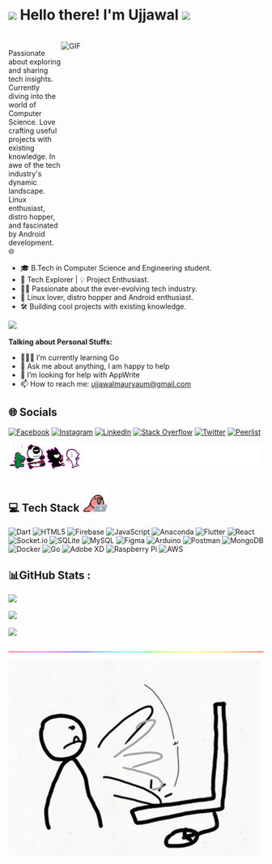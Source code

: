 <!-- <img align="right" alt="GIF" src="./assets/js-is-the-boss.gif" /> -->

# <img src="https://github.com/TheDudeThatCode/TheDudeThatCode/blob/master/Assets/Hi.gif" width="35px"> Hello there! I'm Ujjawal <img src="https://github.com/TheDudeThatCode/TheDudeThatCode/blob/master/Assets/Developer.gif" width="95px">

<br />

<img align="right" alt="GIF" src="./assets/lets-do-it.gif" height="400px" width="400px" />

Passionate about exploring and sharing tech insights. Currently diving into the world of Computer Science. Love crafting useful projects with existing knowledge. In awe of the tech industry's dynamic landscape. Linux enthusiast, distro hopper, and fascinated by Android development. 🌐

- 🎓 B.Tech in Computer Science and Engineering student.
- 🚀 Tech Explorer | 💡 Project Enthusiast.
- 👨‍💻 Passionate about the ever-evolving tech industry.
- 🐧 Linux lover, distro hopper and Android enthusiast.
- 🛠️ Building cool projects with existing knowledge.

[![](https://visitcount.itsvg.in/api?id=UjjawalMaurya&icon=2&color=6)](https://visitcount.itsvg.in)

**Talking about Personal Stuffs:**

- 👨🏽‍💻 I’m currently learning Go
- 💬 Ask me about anything, I am happy to help
- 🤔 I’m looking for help with AppWrite
- 📫 How to reach me: ujjawalmauryaum@gmail.com
<!-- - ⚙️ I use daily: `.dart`, `.js`, `.fig` -->

## 🌐 Socials

[![Facebook](https://img.shields.io/badge/Facebook-%231877F2.svg?logo=Facebook&logoColor=white)](https://facebook.com/ujjawalmauryaum)
[![Instagram](https://img.shields.io/badge/Instagram-%23E4405F.svg?logo=Instagram&logoColor=white)](https://instagram.com/1amujjawal)
[![LinkedIn](https://img.shields.io/badge/LinkedIn-%230077B5.svg?logo=linkedin&logoColor=white)](https://linkedin.com/in/ujjawalmauryaum)
[![Stack Overflow](https://img.shields.io/badge/-Stackoverflow-FE7A16?logo=stack-overflow&logoColor=white)](https://stackoverflow.com/users/12053457/ujjawal-maurya)
[![Twitter](https://img.shields.io/badge/Twitter-%231DA1F2.svg?logo=Twitter&logoColor=white)](https://twitter.com/1amUjjawal)
[![Peerlist](https://github-readme-badge.peerlist.io/api/ujjawalmaurya?style=plastic)](https://peerlist.io/ujjawalmaurya)

![](./assets/lets-catch.gif)

## 💻 Tech Stack <img alt="GIF" src="./assets/parrot-coding.gif" height="50px" />

![Dart](https://img.shields.io/badge/dart-%230175C2.svg?style=flat&logo=dart&logoColor=white)
![HTML5](https://img.shields.io/badge/html5-%23E34F26.svg?style=flat&logo=html5&logoColor=white)
![Firebase](https://img.shields.io/badge/firebase-%23039BE5.svg?style=flat&logo=firebase)
![JavaScript](https://img.shields.io/badge/javascript-%23323330.svg?style=flat&logo=javascript&logoColor=%23F7DF1E)
![Anaconda](https://img.shields.io/badge/Anaconda-%2344A833.svg?style=flat&logo=anaconda&logoColor=white)
![Flutter](https://img.shields.io/badge/Flutter-%2302569B.svg?style=flat&logo=Flutter&logoColor=white)
![React](https://img.shields.io/badge/react-%2320232a.svg?style=flat&logo=react&logoColor=%2361DAFB)
![Socket.io](https://img.shields.io/badge/Socket.io-black?style=flat&logo=socket.io&badgeColor=010101)
![SQLite](https://img.shields.io/badge/sqlite-%2307405e.svg?style=flat&logo=sqlite&logoColor=white)
![MySQL](https://img.shields.io/badge/mysql-%2300f.svg?style=flat&logo=mysql&logoColor=white)
![Figma](https://img.shields.io/badge/figma-%23F24E1E.svg?style=flat&logo=figma&logoColor=white)
![Arduino](https://img.shields.io/badge/-Arduino-00979D?style=flat&logo=Arduino&logoColor=white)
![Postman](https://img.shields.io/badge/Postman-FF6C37?style=flat&logo=postman&logoColor=white)
![MongoDB](https://img.shields.io/badge/MongoDB-%234ea94b.svg?style=flat&logo=mongodb&logoColor=white)
![Docker](https://img.shields.io/badge/docker-%230db7ed.svg?style=flat&logo=docker&logoColor=white)
![Go](https://img.shields.io/badge/go-%2300ADD8.svg?style=flat&logo=go&logoColor=white)
![Adobe XD](https://img.shields.io/badge/Adobe%20XD-470137?style=flat&logo=Adobe%20XD&logoColor=#FF61F6)
![Raspberry Pi](https://img.shields.io/badge/-RaspberryPi-C51A4A?style=flat&logo=Raspberry-Pi)
![AWS](https://img.shields.io/badge/AWS-%23FF9900.svg?style=flat&logo=amazon-aws&logoColor=white)

<!-- ![Gimp Gnu Image Manipulation Program](https://img.shields.io/badge/Gimp-657D8B?style=flat&logo=gimp&logoColor=FFFFFF)  -->
<!-- ![Nginx](https://img.shields.io/badge/nginx-%23009639.svg?style=flat&logo=nginx&logoColor=white)  -->
<!-- ![Strapi](https://img.shields.io/badge/strapi-%232E7EEA.svg?style=flat&logo=strapi&logoColor=white)  -->
<!-- ![Realm](https://img.shields.io/badge/Realm-39477F?style=flat&logo=realm&logoColor=white) -->
<!-- ![Bootstrap](https://img.shields.io/badge/bootstrap-%23563D7C.svg?style=flat&logo=bootstrap&logoColor=white)  -->

## 📊GitHub Stats :

![](https://github-readme-stats.vercel.app/api?username=UjjawalMaurya&theme=radical&hide_border=false&include_all_commits=true&count_private=true)

![](https://github-readme-streak-stats.herokuapp.com/?user=UjjawalMaurya&theme=radical&hide_border=false)

![](https://github-readme-stats.vercel.app/api/top-langs/?username=UjjawalMaurya&theme=radical&hide_border=false&include_all_commits=true&count_private=true&layout=compact)

![](./assets/grad-line.gif)

<!-- ### ✍️Random Dev Quote
![](https://quotes-github-readme.vercel.app/api?type=horizontal&theme=radical) -->

<img alt="GIF" src="./assets/sketch-working.gif"/>
